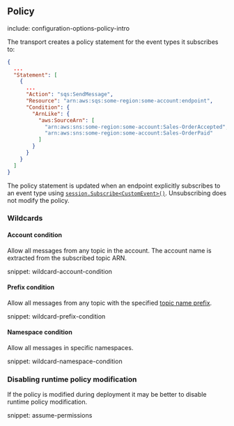 ## Policy

include: configuration-options-policy-intro

The transport creates a policy statement for the event types it subscribes to:

```json
{
  ...
  "Statement": [
    {
      ...
      "Action": "sqs:SendMessage",
      "Resource": "arn:aws:sqs:some-region:some-account:endpoint",
      "Condition": {
        "ArnLike": {
          "aws:SourceArn": [
            "arn:aws:sns:some-region:some-account:Sales-OrderAccepted",
            "arn:aws:sns:some-region:some-account:Sales-OrderPaid"
          ]
        }
      }
    }
  ]
}
```

The policy statement is updated when an endpoint explicitly subscribes to an event type using [`session.Subscribe<CustomEvent>()`](/nservicebus/messaging/publish-subscribe/controlling-what-is-subscribed.md). Unsubscribing does not modify the policy.

### Wildcards

#### Account condition

Allow all messages from any topic in the account. The account name is extracted from the subscribed topic ARN.

snippet: wildcard-account-condition

#### Prefix condition

Allow all messages from any topic with the specified [topic name prefix](#topic-name-prefix).

snippet: wildcard-prefix-condition

#### Namespace condition

Allow all messages in specific namespaces.

snippet: wildcard-namespace-condition

### Disabling runtime policy modification

If the policy is modified during deployment it may be better to disable runtime policy modification.

snippet: assume-permissions
